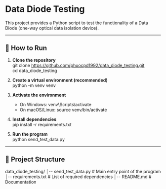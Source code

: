 # Data Diode Testing

This project provides a Python script to test the functionality of a Data Diode (one-way optical data isolation device).

---

## 🚀 How to Run

1. **Clone the repository**  
   git clone https://github.com/phuocpd1992/data_diode_testing.git  
   cd data_diode_testing  

2. **Create a virtual environment (recommended)**  
   python -m venv venv  

3. **Activate the environment**  
   - On Windows: venv\Scripts\activate  
   - On macOS/Linux: source venv/bin/activate  

4. **Install dependencies**  
   pip install -r requirements.txt  

5. **Run the program**  
   python send_test_data.py  

---

## 📂 Project Structure
data_diode_testing/
│-- send_test_data.py # Main entry point of the program
│-- requirements.txt # List of required dependencies
│-- README.md # Documentation
